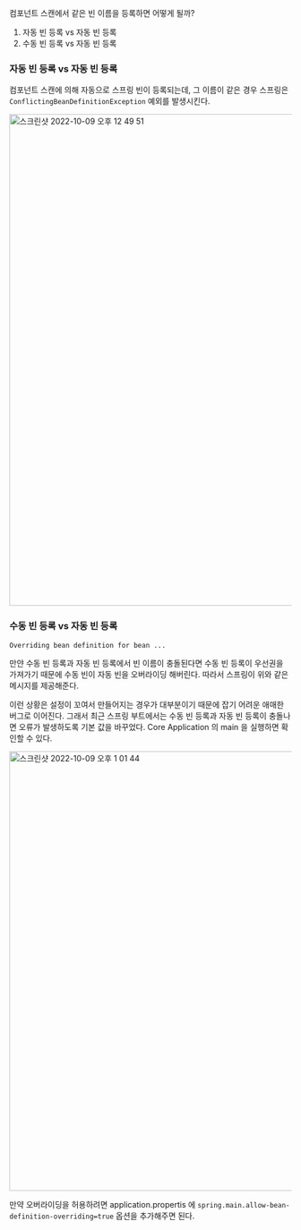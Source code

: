 컴포넌트 스캔에서 같은 빈 이름을 등록하면 어떻게 될까?

1. 자동 빈 등록 vs 자동 빈 등록
2. 수동 빈 등록 vs 자동 빈 등록

### 자동 빈 등록 vs 자동 빈 등록
컴포넌트 스캔에 의해 자동으로 스프링 빈이 등록되는데, 그 이름이 같은 경우 스프링은 `ConflictingBeanDefinitionException` 예외를 발생시킨다.

<img width="878" alt="스크린샷 2022-10-09 오후 12 49 51" src="https://user-images.githubusercontent.com/63203480/194737028-c950320b-064b-4599-93b7-5e8f39ee9e8f.png">


### 수동 빈 등록 vs 자동 빈 등록
```
Overriding bean definition for bean ...
```

만얀 수동 빈 등록과 자동 빈 등록에서 빈 이름이 충돌된다면 수동 빈 등록이 우선권을 가져가기 때문에 수동 빈이 자동 빈을 오버라이딩 해버린다. 따라서 스프링이 위와 같은 메시지를 제공해준다.

이런 상황은 설정이 꼬여서 만들어지는 경우가 대부분이기 때문에 잡기 어려운 애매한 버그로 이어진다.
그래서 최근 스프링 부트에서는 수동 빈 등록과 자동 빈 등록이 충돌나면 오류가 발생하도록 기본 값을 바꾸었다. Core Application 의 main 을 실행하면 확인할 수 있다.

<img width="785" alt="스크린샷 2022-10-09 오후 1 01 44" src="https://user-images.githubusercontent.com/63203480/194737357-f46172ad-c76a-440b-af7c-84a9a3ad5f42.png">

만약 오버라이딩을 허용하려면 application.propertis 에 `spring.main.allow-bean-definition-overriding=true` 옵션을 추가해주면 된다.